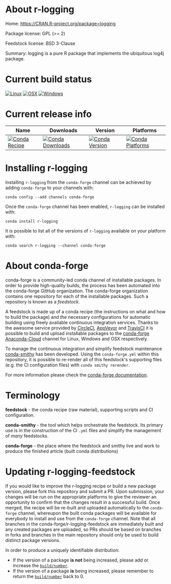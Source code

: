 About r-logging
===============

Home: https://CRAN.R-project.org/package=logging

Package license: GPL (>= 2)

Feedstock license: BSD 3-Clause

Summary: logging is a pure R package that implements the ubiquitous log4j package.



Current build status
====================

[![Linux](https://img.shields.io/circleci/project/github/conda-forge/r-logging-feedstock/master.svg?label=Linux)](https://circleci.com/gh/conda-forge/r-logging-feedstock)
[![OSX](https://img.shields.io/travis/conda-forge/r-logging-feedstock/master.svg?label=macOS)](https://travis-ci.org/conda-forge/r-logging-feedstock)
[![Windows](https://img.shields.io/appveyor/ci/conda-forge/r-logging-feedstock/master.svg?label=Windows)](https://ci.appveyor.com/project/conda-forge/r-logging-feedstock/branch/master)

Current release info
====================

| Name | Downloads | Version | Platforms |
| --- | --- | --- | --- |
| [![Conda Recipe](https://img.shields.io/badge/recipe-r--logging-green.svg)](https://anaconda.org/conda-forge/r-logging) | [![Conda Downloads](https://img.shields.io/conda/dn/conda-forge/r-logging.svg)](https://anaconda.org/conda-forge/r-logging) | [![Conda Version](https://img.shields.io/conda/vn/conda-forge/r-logging.svg)](https://anaconda.org/conda-forge/r-logging) | [![Conda Platforms](https://img.shields.io/conda/pn/conda-forge/r-logging.svg)](https://anaconda.org/conda-forge/r-logging) |

Installing r-logging
====================

Installing `r-logging` from the `conda-forge` channel can be achieved by adding `conda-forge` to your channels with:

```
conda config --add channels conda-forge
```

Once the `conda-forge` channel has been enabled, `r-logging` can be installed with:

```
conda install r-logging
```

It is possible to list all of the versions of `r-logging` available on your platform with:

```
conda search r-logging --channel conda-forge
```


About conda-forge
=================

conda-forge is a community-led conda channel of installable packages.
In order to provide high-quality builds, the process has been automated into the
conda-forge GitHub organization. The conda-forge organization contains one repository
for each of the installable packages. Such a repository is known as a *feedstock*.

A feedstock is made up of a conda recipe (the instructions on what and how to build
the package) and the necessary configurations for automatic building using freely
available continuous integration services. Thanks to the awesome service provided by
[CircleCI](https://circleci.com/), [AppVeyor](https://www.appveyor.com/)
and [TravisCI](https://travis-ci.org/) it is possible to build and upload installable
packages to the [conda-forge](https://anaconda.org/conda-forge)
[Anaconda-Cloud](https://anaconda.org/) channel for Linux, Windows and OSX respectively.

To manage the continuous integration and simplify feedstock maintenance
[conda-smithy](https://github.com/conda-forge/conda-smithy) has been developed.
Using the ``conda-forge.yml`` within this repository, it is possible to re-render all of
this feedstock's supporting files (e.g. the CI configuration files) with ``conda smithy rerender``.

For more information please check the [conda-forge documentation](https://conda-forge.org/docs/).

Terminology
===========

**feedstock** - the conda recipe (raw material), supporting scripts and CI configuration.

**conda-smithy** - the tool which helps orchestrate the feedstock.
                   Its primary use is in the construction of the CI ``.yml`` files
                   and simplify the management of *many* feedstocks.

**conda-forge** - the place where the feedstock and smithy live and work to
                  produce the finished article (built conda distributions)


Updating r-logging-feedstock
============================

If you would like to improve the r-logging recipe or build a new
package version, please fork this repository and submit a PR. Upon submission,
your changes will be run on the appropriate platforms to give the reviewer an
opportunity to confirm that the changes result in a successful build. Once
merged, the recipe will be re-built and uploaded automatically to the
`conda-forge` channel, whereupon the built conda packages will be available for
everybody to install and use from the `conda-forge` channel.
Note that all branches in the conda-forge/r-logging-feedstock are
immediately built and any created packages are uploaded, so PRs should be based
on branches in forks and branches in the main repository should only be used to
build distinct package versions.

In order to produce a uniquely identifiable distribution:
 * If the version of a package **is not** being increased, please add or increase
   the [``build/number``](https://conda.io/docs/user-guide/tasks/build-packages/define-metadata.html#build-number-and-string).
 * If the version of a package **is** being increased, please remember to return
   the [``build/number``](https://conda.io/docs/user-guide/tasks/build-packages/define-metadata.html#build-number-and-string)
   back to 0.
